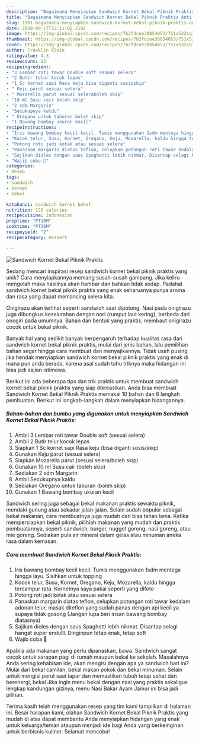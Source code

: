 ```yaml
---
description: "Bagaimana Menyiapkan Sandwich Kornet Bekal Piknik Praktis Anti Gagal"
title: "Bagaimana Menyiapkan Sandwich Kornet Bekal Piknik Praktis Anti Gagal"
slug: 1901-bagaimana-menyiapkan-sandwich-kornet-bekal-piknik-praktis-anti-gagal
date: 2020-09-17T22:11:02.219Z
image: https://img-global.cpcdn.com/recipes/7b2fdcee30854053/751x532cq70/sandwich-kornet-bekal-piknik-praktis-foto-resep-utama.jpg
thumbnail: https://img-global.cpcdn.com/recipes/7b2fdcee30854053/751x532cq70/sandwich-kornet-bekal-piknik-praktis-foto-resep-utama.jpg
cover: https://img-global.cpcdn.com/recipes/7b2fdcee30854053/751x532cq70/sandwich-kornet-bekal-piknik-praktis-foto-resep-utama.jpg
author: Franklin Klein
ratingvalue: 4.3
reviewcount: 13
recipeingredient:
- "3 Lembar roti tawar Double soft sesuai selera"
- "2 Butir telur kocok lepas"
- "1 Sc kornet sapi Rasa keju bisa diganti sosisskip"
- " Keju parut sesuai selera"
- " Mozarella parut sesuai seleraboleh skip"
- "10 ml Susu cair boleh skip"
- "2 sdm Margarin"
- "Secukupnya kaldu"
- " Oregano untuk taburan boleh skip"
- "1 Bawang bombay ukuran kecil"
recipeinstructions:
- "Iris bawang bombay kecil kecil. Tumis menggunakan 1sdm mentega hingga layu. Sisihkan untuk topping"
- "Kocok telur, Susu, Kornet, Oregano, Keju, Mozarella, kaldu hingga tercampur rata. Kornetnya saya pakai seperti yang difoto"
- "Potong roti jadi kotak atau sesuai selera"
- "Panaskan margarin diatas teflon, celupkan potongan roti tawar kedalam adonan telur, masak diteflon yang sudah panas dengan api kecil ya supaya tidak gosong (Jangan lupa beri irisan bawang bombay diatasnya)"
- "Sajikan dioles dengan saus Spaghetti lebih nikmat. Disantap selagi hangat super endulll. Dinginpun tetap enak, tetap soft"
- "Wajib coba 🥰"
categories:
- Resep
tags:
- sandwich
- kornet
- bekal

katakunci: sandwich kornet bekal 
nutrition: 135 calories
recipecuisine: Indonesian
preptime: "PT10M"
cooktime: "PT36M"
recipeyield: "2"
recipecategory: Dessert

---
```



![Sandwich Kornet Bekal Piknik Praktis](https://img-global.cpcdn.com/recipes/7b2fdcee30854053/751x532cq70/sandwich-kornet-bekal-piknik-praktis-foto-resep-utama.jpg)

Sedang mencari inspirasi resep sandwich kornet bekal piknik praktis yang unik? Cara menyiapkannya memang susah-susah gampang. Jika keliru mengolah maka hasilnya akan hambar dan bahkan tidak sedap. Padahal sandwich kornet bekal piknik praktis yang enak seharusnya punya aroma dan rasa yang dapat memancing selera kita.

Onigirazu akan terlihat seperti sandwich saat dipotong. Nasi pada onigirazu juga dibungkus keselurahan dengan nori (rumput laut kering), berbeda dari onogiri pada umumnya. Bahan dan bentuk yang praktis, membaut onigirazu cocok untuk bekal piknik.

Banyak hal yang sedikit banyak berpengaruh terhadap kualitas rasa dari sandwich kornet bekal piknik praktis, mulai dari jenis bahan, lalu pemilihan bahan segar hingga cara membuat dan menyajikannya. Tidak usah pusing jika hendak menyiapkan sandwich kornet bekal piknik praktis yang enak di mana pun anda berada, karena asal sudah tahu triknya maka hidangan ini bisa jadi sajian istimewa.


Berikut ini ada beberapa tips dan trik praktis untuk membuat sandwich kornet bekal piknik praktis yang siap dikreasikan. Anda bisa membuat Sandwich Kornet Bekal Piknik Praktis memakai 10 bahan dan 6 langkah pembuatan. Berikut ini langkah-langkah dalam menyiapkan hidangannya.

<!--inarticleads1-->

##### Bahan-bahan dan bumbu yang digunakan untuk menyiapkan Sandwich Kornet Bekal Piknik Praktis:

1. Ambil 3 Lembar roti tawar Double soft (sesuai selera)
1. Ambil 2 Butir telur kocok lepas
1. Siapkan 1 Sc kornet sapi Rasa keju (bisa diganti sosis/skip)
1. Gunakan  Keju parut (sesuai selera)
1. Siapkan  Mozarella parut (sesuai selera/boleh skip)
1. Gunakan 10 ml Susu cair (boleh skip)
1. Sediakan 2 sdm Margarin
1. Ambil Secukupnya kaldu
1. Sediakan  Oregano untuk taburan (boleh skip)
1. Gunakan 1 Bawang bombay ukuran kecil


Sandwich sering juga sebagai bekal makanan praktis sewaktu piknik, mendaki gunung atau sekadar jalan-jalan. Selain sudah populer sebagai bekal makanan, cara membuatnya juga mudah dan bisa tahan lama. Ketika mempersiapkan bekal piknik, pilihlah makanan yang mudah dan praktis pembuatannya, seperti sandwich, burger, nugget goreng, nasi goreng, atau mie goreng. Sediakan pula air mineral dalam gelas atau minuman aneka rasa dalam kemasan. 

<!--inarticleads2-->

##### Cara membuat Sandwich Kornet Bekal Piknik Praktis:

1. Iris bawang bombay kecil kecil. Tumis menggunakan 1sdm mentega hingga layu. Sisihkan untuk topping
1. Kocok telur, Susu, Kornet, Oregano, Keju, Mozarella, kaldu hingga tercampur rata. Kornetnya saya pakai seperti yang difoto
1. Potong roti jadi kotak atau sesuai selera
1. Panaskan margarin diatas teflon, celupkan potongan roti tawar kedalam adonan telur, masak diteflon yang sudah panas dengan api kecil ya supaya tidak gosong (Jangan lupa beri irisan bawang bombay diatasnya)
1. Sajikan dioles dengan saus Spaghetti lebih nikmat. Disantap selagi hangat super endulll. Dinginpun tetap enak, tetap soft
1. Wajib coba 🥰


Apabila ada makanan yang perlu dipanaskan, bawa. Sandwich sangat cocok untuk sarapan pagi di rumah maupun bekal ke sekolah. Masalahnya Anda sering kehabisan ide, akan mengisi dengan apa ya sandwich hari ini? Mulai dari bekal camilan, bekal makan pokok dan bekal minuman. Selain untuk mengisi perut saat lapar dan memastikan tubuh tetap sehat dan berenergi, bekal Jika ingin menu bekal dengan nasi yang praktis sekaligus lengkap kandungan gizinya, menu Nasi Bakar Ayam Jamur ini bisa jadi pilihan. 

Terima kasih telah menggunakan resep yang tim kami tampilkan di halaman ini. Besar harapan kami, olahan Sandwich Kornet Bekal Piknik Praktis yang mudah di atas dapat membantu Anda menyiapkan hidangan yang enak untuk keluarga/teman ataupun menjadi ide bagi Anda yang berkeinginan untuk berbisnis kuliner. Selamat mencoba!
